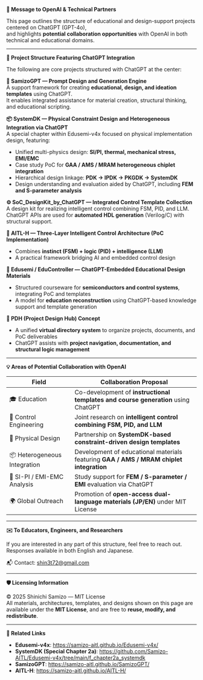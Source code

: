 **🤝 Message to OpenAI & Technical Partners**

This page outlines the structure of educational and design-support projects centered on ChatGPT (GPT-4o),  
and highlights **potential collaboration opportunities** with OpenAI in both technical and educational domains.

---

**🔧 Project Structure Featuring ChatGPT Integration**

The following are core projects structured with ChatGPT at the center:

**🧠 SamizoGPT — Prompt Design and Generation Engine**  
A support framework for creating **educational, design, and ideation templates** using ChatGPT.  
It enables integrated assistance for material creation, structural thinking, and educational scripting.

**📦 SystemDK — Physical Constraint Design and Heterogeneous Integration via ChatGPT**  
A special chapter within Edusemi-v4x focused on physical implementation design, featuring:  
- Unified multi-physics design: **SI/PI, thermal, mechanical stress, EMI/EMC**  
- Case study PoC for **GAA / AMS / MRAM heterogeneous chiplet integration**  
- Hierarchical design linkage: **PDK → IPDK → PKGDK → SystemDK**  
- Design understanding and evaluation aided by ChatGPT, including **FEM and S-parameter analysis**

**⚙️ SoC_DesignKit_by_ChatGPT — Integrated Control Template Collection**  
A design kit for realizing intelligent control combining FSM, PID, and LLM.  
ChatGPT APIs are used for **automated HDL generation** (Verilog/C) with structural support.

**🤖 AITL-H — Three-Layer Intelligent Control Architecture (PoC Implementation)**  
- Combines **instinct (FSM) + logic (PID) + intelligence (LLM)**  
- A practical framework bridging AI and embedded control design

**📘 Edusemi / EduController — ChatGPT-Embedded Educational Design Materials**  
- Structured courseware for **semiconductors and control systems**, integrating PoC and templates  
- A model for **education reconstruction** using ChatGPT-based knowledge support and template generation

**🧩 PDH (Project Design Hub) Concept**  
- A unified **virtual directory system** to organize projects, documents, and PoC deliverables  
- ChatGPT assists with **project navigation, documentation, and structural logic management**

---

**💡 Areas of Potential Collaboration with OpenAI**

| **Field** | **Collaboration Proposal** |
|----------|-----------------------------|
| 🎓 Education | Co-development of **instructional templates and course generation** using ChatGPT |
| 🤖 Control Engineering | Joint research on **intelligent control combining FSM, PID, and LLM** |
| 📘 Physical Design | Partnership on **SystemDK-based constraint-driven design templates** |
| 📦 Heterogeneous Integration | Development of educational materials featuring **GAA / AMS / MRAM chiplet integration** |
| 🔬 SI-PI / EMI-EMC Analysis | Study support for **FEM / S-parameter / EMI** evaluation via ChatGPT |
| 🌍 Global Outreach | Promotion of **open-access dual-language materials (JP/EN)** under MIT License |

---

**✉️ To Educators, Engineers, and Researchers**

If you are interested in any part of this structure, feel free to reach out.  
Responses available in both English and Japanese.

📬 Contact: [shin3t72@gmail.com](mailto:shin3t72@gmail.com)

---

**🛡️ Licensing Information**

© 2025 Shinichi Samizo — MIT License  
All materials, architectures, templates, and designs shown on this page are  
available under the **MIT License**, and are free to **reuse, modify, and redistribute**.

---

**📎 Related Links**

- **Edusemi-v4x**: https://samizo-aitl.github.io/Edusemi-v4x/  
- **SystemDK (Special Chapter 2a)**: https://github.com/Samizo-AITL/Edusemi-v4x/tree/main/f_chapter2a_systemdk  
- **SamizoGPT**: https://samizo-aitl.github.io/SamizoGPT/  
- **AITL-H**: https://samizo-aitl.github.io/AITL-H/
